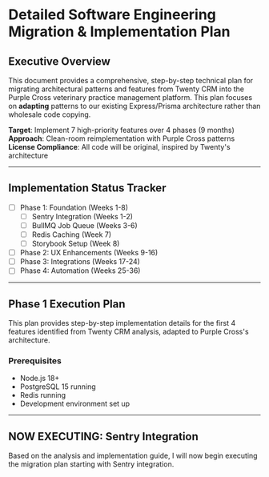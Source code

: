# Detailed Software Engineering Migration & Implementation Plan

## Executive Overview

This document provides a comprehensive, step-by-step technical plan for migrating architectural patterns and features from Twenty CRM into the Purple Cross veterinary practice management platform. This plan focuses on **adapting** patterns to our existing Express/Prisma architecture rather than wholesale code copying.

**Target**: Implement 7 high-priority features over 4 phases (9 months)  
**Approach**: Clean-room reimplementation with Purple Cross patterns  
**License Compliance**: All code will be original, inspired by Twenty's architecture  

---

## Implementation Status Tracker

- [ ] Phase 1: Foundation (Weeks 1-8)
  - [ ] Sentry Integration (Weeks 1-2)
  - [ ] BullMQ Job Queue (Weeks 3-6)
  - [ ] Redis Caching (Week 7)
  - [ ] Storybook Setup (Week 8)
- [ ] Phase 2: UX Enhancements (Weeks 9-16)
- [ ] Phase 3: Integrations (Weeks 17-24)
- [ ] Phase 4: Automation (Weeks 25-36)

---

## Phase 1 Execution Plan

This plan provides step-by-step implementation details for the first 4 features identified from Twenty CRM analysis, adapted to Purple Cross's architecture.

### Prerequisites

- Node.js 18+
- PostgreSQL 15 running
- Redis running
- Development environment set up

---

## NOW EXECUTING: Sentry Integration

Based on the analysis and implementation guide, I will now begin executing the migration plan starting with Sentry integration.

